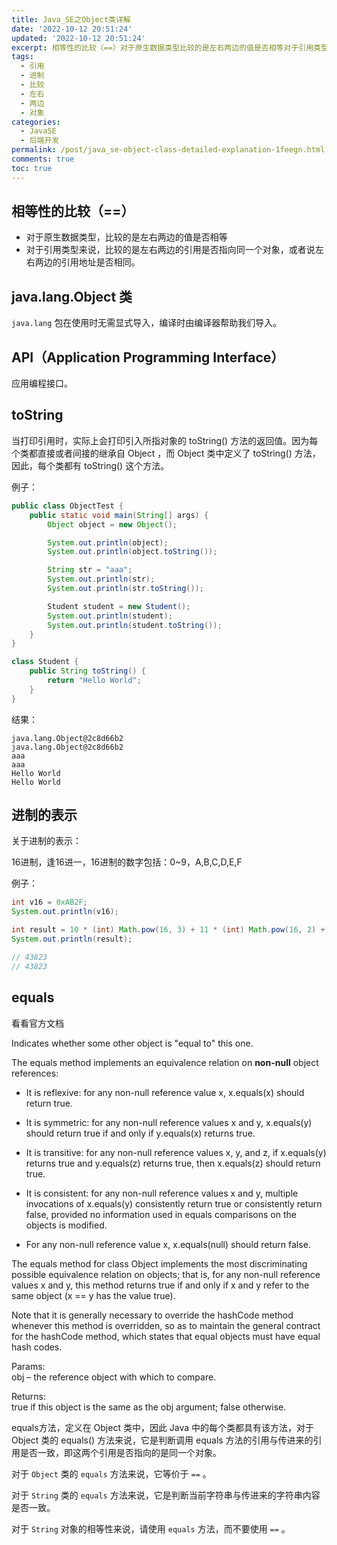 ```yaml
---
title: Java_SE之Object类详解
date: '2022-10-12 20:51:24'
updated: '2022-10-12 20:51:24'
excerpt: 相等性的比较（==）对于原生数据类型比较的是左右两边的值是否相等对于引用类型来说比较的是左右两边的引用是否指向同一个对象或者说左右两边的引用地址是否相同。javalangobject类javalang包在使用时无需显式导入编译时由编译器帮助我们导入。api（applicationprogramminginterface）应用编程接口。tostring当打印引用时实际上会打印引入所指对象的tostring()方法的返回值。因为每个类都直接或者间接的继承自object而object类中定义了tostring(
tags:
  - 引用
  - 进制
  - 比较
  - 左右
  - 两边
  - 对象
categories:
  - JavaSE
  - 后端开发
permalink: /post/java_se-object-class-detailed-explanation-1feegn.html
comments: true
toc: true
---
```

## 相等性的比较（==）

* 对于原生数据类型，比较的是左右两边的值是否相等
* 对于引用类型来说，比较的是左右两边的引用是否指向同一个对象，或者说左右两边的引用地址是否相同。

## java.lang.Object 类

`java.lang` 包在使用时无需显式导入，编译时由编译器帮助我们导入。

## API（Application Programming Interface）

应用编程接口。

## toString

当打印引用时，实际上会打印引入所指对象的 toString() 方法的返回值。因为每个类都直接或者间接的继承自 Object ，而 Object 类中定义了 toString() 方法，因此，每个类都有 toString() 这个方法。

例子：

```java
public class ObjectTest {
    public static void main(String[] args) {
        Object object = new Object();

        System.out.println(object);
        System.out.println(object.toString());

        String str = "aaa";
        System.out.println(str);
        System.out.println(str.toString());

        Student student = new Student();
        System.out.println(student);
        System.out.println(student.toString());
    }
}

class Student {
    public String toString() {
        return "Hello World";
    }
}
```

结果：

```plaintext
java.lang.Object@2c8d66b2
java.lang.Object@2c8d66b2
aaa
aaa
Hello World
Hello World
```

## 进制的表示

关于进制的表示：

16进制，逢16进一，16进制的数字包括：0~9，A,B,C,D,E,F

例子：

```java
int v16 = 0xAB2F;
System.out.println(v16);

int result = 10 * (int) Math.pow(16, 3) + 11 * (int) Math.pow(16, 2) + 2 * 16 + 15;
System.out.println(result);

// 43823
// 43823
```

## equals

 看看官方文档

Indicates whether some other object is "equal to" this one.

The equals method implements an equivalence relation on **non-null**​ object references:

* It is reflexive: for any non-null reference value x, x.equals(x) should return true.

* It is symmetric: for any non-null reference values x and y, x.equals(y) should return true if and only if y.equals(x) returns true.

* It is transitive: for any non-null reference values x, y, and z, if x.equals(y) returns true and y.equals(z) returns true, then x.equals(z) should return true.

* It is consistent: for any non-null reference values x and y, multiple invocations of x.equals(y) consistently return true or consistently return false, provided no information used in equals comparisons on the objects is modified.

* For any non-null reference value x, x.equals(null) should return false.

The equals method for class Object implements the most discriminating possible equivalence relation on objects; that is, for any non-null reference values x and y, this method returns true if and only if x and y refer to the same object (x == y has the value true).  

Note that it is generally necessary to override the hashCode method whenever this method is overridden, so as to maintain the general contract for the hashCode method, which states that equal objects must have equal hash codes.  

Params:  
obj – the reference object with which to compare.  

Returns:  
true if this object is the same as the obj argument; false otherwise.

equals方法，定义在 Object 类中，因此 Java 中的每个类都具有该方法，对于 Object 类的 equals() 方法来说，它是判断调用 equals 方法的引用与传进来的引用是否一致，即这两个引用是否指向的是同一个对象。

对于 `Object` 类的 `equals` 方法来说，它等价于 `==` 。

对于 `String` 类的 `equals` 方法来说，它是判断当前字符串与传进来的字符串内容是否一致。

对于 `String`​ 对象的相等性来说，请使用 `equals` 方法，而不要使用 `==` 。

‍